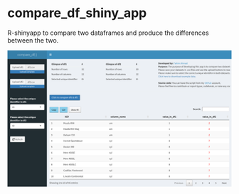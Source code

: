 # compare_df_shiny_app
 R-shinyapp to compare two dataframes and produce the differences between the two.
 
 ![](compare_df_shiny.png)
